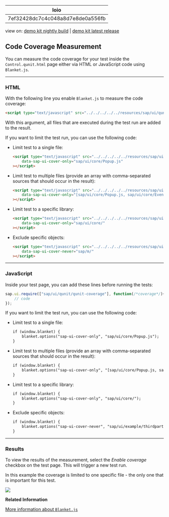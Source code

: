 <!-- loio7ef32428dc7c4c048a8d7e8de0a556fb -->

| loio |
| -----|
| 7ef32428dc7c4c048a8d7e8de0a556fb |

<div id="loio">

view on: [demo kit nightly build](https://openui5nightly.hana.ondemand.com/topic/7ef32428dc7c4c048a8d7e8de0a556fb) | [demo kit latest release](https://sdk.openui5.org/topic/7ef32428dc7c4c048a8d7e8de0a556fb)</div>

## Code Coverage Measurement

You can measure the code coverage for your test inside the `Control.qunit.html` page either via HTML or JavaScript code using `Blanket.js`.

***

### HTML

With the following line you enable `Blanket.js` to measure the code coverage:

```html
<script type="text/javascript" src="../../../../../resources/sap/ui/qunit/qunit-coverage.js"></script>
```

With this argument, all files that are executed during the test run are added to the result.

If you want to limit the test run, you can use the following code:

-   Limit test to a single file:

    ```html
    <script type="text/javascript" src="../../../../../resources/sap/ui/qunit/qunit-coverage.js"
    	data-sap-ui-cover-only="sap/ui/core/Popup.js"
    ></script>
    ```

-   Limit test to multiple files \(provide an array with comma-separated sources that should occur in the result\):

    ```html
    <script type="text/javascript" src="../../../../../resources/sap/ui/qunit/qunit-coverage.js"
    	data-sap-ui-cover-only="[sap/ui/core/Popup.js, sap/ui/core/EventProvider]"
    ></script>
    ```

-   Limit test to a specific library:

    ```html
    <script type="text/javascript" src="../../../../../resources/sap/ui/qunit/qunit-coverage.js"
    	data-sap-ui-cover-only="sap/ui/core/"
    ></script>
    ```

-   Exclude specific objects:

    ```html
    <script type="text/javascript" src="../../../../../resources/sap/ui/qunit/qunit-coverage.js"
    	data-sap-ui-cover-never="sap/m/"
    ></script>
    ```


***

### JavaScript

Inside your test page, you can add these lines before running the tests:

```js
sap.ui.require(["sap/ui/qunit/qunit-coverage"], function(/*coverage*/){
    // code
});
```

If you want to limit the test run, you can use the following code:

-   Limit test to a single file:

    ```html
    if (window.blanket) {
    	blanket.options("sap-ui-cover-only", "sap/ui/core/Popup.js");
    }
    ```

-   Limit test to multiple files \(provide an array with comma-separated sources that should occur in the result\):

    ```html
    if (window.blanket) {
    	blanket.options("sap-ui-cover-only", "[sap/ui/core/Popup.js, sap/ui/core/EventProvide]");
    }
    ```

-   Limit test to a specific library:

    ```html
    if (window.blanket) {
    	blanket.options("sap-ui-cover-only", "sap/ui/core/");
    }
    ```

-   Exclude specific objects:

    ```html
    if (window.blanket) {
    	blanket.options("sap-ui-cover-never", "sap/ui/example/thirdparty/");
    }
    ```


***

### Results

To view the results of the measurement, select the *Enable coverage* checkbox on the test page. This will trigger a new test run.

In this example the coverage is limited to one specific file - the only one that is important for this test.

 ![](images/loio358de53ac5684012b55fb043e1f6e999_LowRes.jpg) 

**Related Information**  


[More information about `Blanket.js`](https://github.com/alex-seville/blanket/blob/master/docs/intermediate_browser.md)

